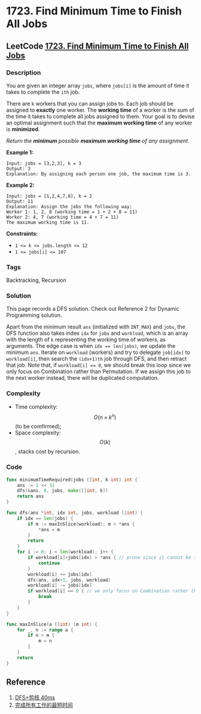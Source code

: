 # 1723. Find Minimum Time to Finish All Jobs

## LeetCode [1723. Find Minimum Time to Finish All Jobs](https://leetcode-cn.com/problems/find-minimum-time-to-finish-all-jobs/)

### Description

You are given an integer array `jobs`, where `jobs[i]` is the amount of time it takes to complete the `ith` job.

There are `k` workers that you can assign jobs to. Each job should be assigned to **exactly** one worker. The **working time** of a worker is the sum of the time it takes to complete all jobs assigned to them. Your goal is to devise an optimal assignment such that the **maximum working time** of any worker is **minimized**.

_Return the **minimum** possible **maximum working time** of any assignment._ 

**Example 1:**

```text
Input: jobs = [3,2,3], k = 3
Output: 3
Explanation: By assigning each person one job, the maximum time is 3.
```

**Example 2:**

```text
Input: jobs = [1,2,4,7,8], k = 2
Output: 11
Explanation: Assign the jobs the following way:
Worker 1: 1, 2, 8 (working time = 1 + 2 + 8 = 11)
Worker 2: 4, 7 (working time = 4 + 7 = 11)
The maximum working time is 11.
```

**Constraints:**

* `1 <= k <= jobs.length <= 12`
* `1 <= jobs[i] <= 107`

### Tags

Backtracking, Recursion

### Solution

This page records a DFS solution. Check out Reference 2 for Dynamic Programming solution.

Apart from the minimum result `ans` \(initialized with `INT_MAX`\) and `jobs`, the DFS function also takes index `idx` for `jobs` and `workload`, which is an array with the length of `k` representing the working time of workers, as arguments. The edge case is when `idx == len(jobs)`, we update the minimum `ans`. Iterate on `workload` \(workers\) and try to delegate `job[idx]` to `workload[i]`, then search the `(idx+1)th` job through DFS, and then retract that job. Note that, if `workload[i] == 0`, we should break this loop since we only focus on Combination rather than Permutation. If we assign this job to the next worker instead, there will be duplicated computation.

### Complexity

* Time complexity: $$O(n\times k^n)$$\(to be comfirmed\);
* Space complexity: $$O(k)$$, stacks cost by recursion.

### Code

```go
func minimumTimeRequired(jobs []int, k int) int {
	ans := 1 << 31
	dfs(&ans, 0, jobs, make([]int, k))
	return ans
}

func dfs(ans *int, idx int, jobs, workload []int) {
	if idx == len(jobs) {
		if m := maxInSlice(workload); m < *ans {
			*ans = m
		}
		return
	}
	for i := 0; i < len(workload); i++ {
		if workload[i]+jobs[idx] > *ans { // prune since it cannot be the optimal choice
			continue
		}
		workload[i] += jobs[idx]
		dfs(ans, idx+1, jobs, workload)
		workload[i] -= jobs[idx]
		if workload[i] == 0 { // we only focus on Combination rather than Permutation
			break
		}
	}
}

func maxInSlice(a []int) (m int) {
	for _, n := range a {
		if n > m {
			m = n
		}
	}
	return
}
```

## Reference

1. [DFS+剪枝 40ms](https://leetcode-cn.com/problems/find-minimum-time-to-finish-all-jobs/solution/dfsjian-zhi-4ms-by-kobe24o-zhtc/)
2. [完成所有工作的最短时间](https://leetcode-cn.com/problems/find-minimum-time-to-finish-all-jobs/solution/wan-cheng-suo-you-gong-zuo-de-zui-duan-s-hrhu/)

